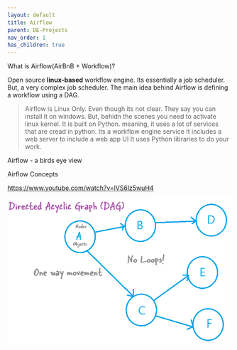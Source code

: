 ```yaml
---
layout: default
title: Airflow
parent: DE-Projects
nav_order: 1
has_children: true
---
```


What is Airflow(AirBnB + Workflow)?

Open source **linux-based** workflow engine. Its essentially a job scheduler. But, a very complex job scheduler. The main idea behind Airflow is defining a workflow using a DAG.

> Airflow is Linux Only. Even though its not clear. They say you can install it on windows. But, behidn the scenes you need to activate linux kernel.
> It is built on Python. meaning, it uses a lot of services that are cread in python.
> Its a workflow engine service
> It includes a web server to include a web app UI
> It uses Python libraries to do your work.

Airflow - a birds eye view

Airflow Concepts

https://www.youtube.com/watch?v=lVS6lz5wuH4

![alt text](images/2024-08-09-21-04-12.png)
